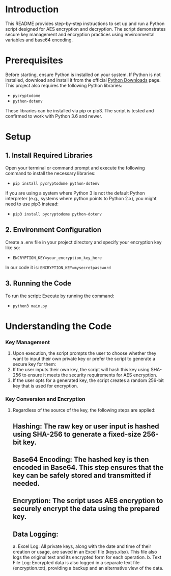 # Introduction
This README provides step-by-step instructions to set up and run a Python script designed for AES encryption and decryption. The script demonstrates secure key management and encryption practices using environmental variables and base64 encoding.

# Prerequisites
Before starting, ensure Python is installed on your system. If Python is not installed, download and install it from the official [Python Downloads](https://www.python.org/downloads/) page. This project also requires the following Python libraries:

- `pycryptodome`
- `python-dotenv`

These libraries can be installed via pip or pip3. The script is tested and confirmed to work with Python 3.6 and newer.

# Setup

## 1. Install Required Libraries

Open your terminal or command prompt and execute the following command to install the necessary libraries:
- `pip install pycryptodome python-dotenv`

If you are using a system where Python 3 is not the default Python interpreter (e.g., systems where python points to Python 2.x), you might need to use pip3 instead:
- `pip3 install pycryptodome python-dotenv`

## 2. Environment Configuration
Create a .env file in your project directory and specify your encryption key like so:
- `ENCRYPTION_KEY=your_encryption_key_here`

In our code it is: `ENCRYPTION_KEY=mysecretpassword`

## 3. Running the Code
To run the script:
Execute by running the command:
- `python3 main.py`

# Understanding the Code
### Key Management
1. Upon execution, the script prompts the user to choose whether they want to input their own private key or prefer the script to generate a secure key for them:
2. If the user inputs their own key, the script will hash this key using SHA-256 to ensure it meets the security requirements for AES encryption.
3. If the user opts for a generated key, the script creates a random 256-bit key that is used for encryption.

### Key Conversion and Encryption
1. Regardless of the source of the key, the following steps are applied:

    ## Hashing: The raw key or user input is hashed using SHA-256 to generate a fixed-size 256-bit key.
    ## Base64 Encoding: The hashed key is then encoded in Base64. This step ensures that the key can be safely stored and transmitted if needed.
    ## Encryption: The script uses AES encryption to securely encrypt the data using the prepared key.
    ## Data Logging:
    a. Excel Log: All private keys, along with the date and time of their creation or usage, are saved in an Excel file (keys.xlsx). This file also logs the original text and its encrypted form for each operation.
    b. Text File Log: Encrypted data is also logged in a separate text file (encryption.txt), providing a backup and an alternative view of the data.

